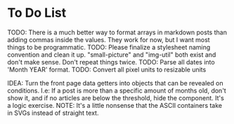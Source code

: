 # To Do List

TODO: There is a much better way to format arrays in markdown posts than adding commas inside the values. They work for now, but I want most things to be programmatic.
TODO: Please finalize a stylesheet naming convention and clean it up. "small-picture" and "img-util" both exist and don't make sense. Don't repeat things twice.
TODO: Parse all dates into 'Month YEAR' format.
TODO: Convert all pixel units to resizable units

IDEA: Turn the front page data getters into objects that can be revealed on conditions. I.e: If a post is more than a specific amount of months old, don't show it, and if no articles are below the threshold, hide the component. It's a logic exercise.
NOTE: It's a little nonsense that the ASCII containers take in SVGs instead of straight text.
